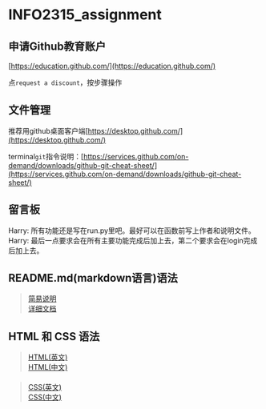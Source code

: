 # INFO2315_assignment

## 申请Github教育账户

[https://education.github.com/](https://education.github.com/)

点`request a discount`，按步骤操作

## 文件管理

推荐用github桌面客户端[https://desktop.github.com/](https://desktop.github.com/)

terminal`git`指令说明：[https://services.github.com/on-demand/downloads/github-git-cheat-sheet/](https://services.github.com/on-demand/downloads/github-git-cheat-sheet/)

## 留言板

Harry: 所有功能还是写在run.py里吧。最好可以在函数前写上作者和说明文件。
Harry: 最后一点要求会在所有主要功能完成后加上去，第二个要求会在login完成后加上去。

## README.md(markdown语言)语法
> [简易说明](http://www.jianshu.com/p/q81RER)  
[详细文档](http://wowubuntu.com/markdown/)

## HTML 和 CSS 语法
> [HTML(英文)](https://www.w3schools.com/html/)  
[HTML(中文)](http://www.w3school.com.cn/html/)
####
> [CSS(英文)](https://www.w3schools.com/css/)  
[CSS(中文)](http://www.w3school.com.cn/css/index.asp)
